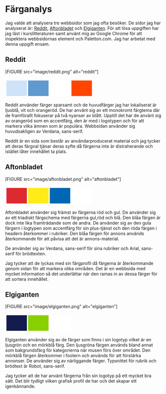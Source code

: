 Färganalys
===============================

Jag valde att analysera tre webbsidor som jag ofta besöker. De sidor jag har analyserat är: <a href="https://www.reddit.com">Reddit</a>, <a href="https://www.aftonbladet.se">Aftonbladet</a> och <a href="https://www.elgiganten.se">Elgiganten</a>. För att lösa uppgiften har jag läst i kurslitteraturen samt använt mig av Google Chrome för att inspektera webbsidornas element och Paletton.com. Jag har arbetat med denna uppgift ensam.

<h2>Reddit</h2>

[FIGURE src="image/reddit.png" alt="reddit"]

<table style="border-spacing: 4px; border-collapse: separate">
<tbody><tr>
<td style="height: 50px; width: 50px; background-color: #cee3f8">
<td style="height: 50px; width: 50px; background-color: #5f99cf">
</td><td style="height: 50px; width: 50px; background-color: white">
</td><td style="height: 50px; width: 50px; background-color: orangered">
</td></tr>
</tbody></table>

Reddit använder färger sparsamt och de huvudfärger jag har lokaliserat är ljusblå, vit och orangeröd. De har använt sig av ett monokromt färgtema där de framförallt fokuserar på två nyanser av blått. Upptill det har de använt sig av orangeröd som en accentfärg, den är med i logotypen och för att markera vilka ämnen som är populära. Webbsidan använder sig huvudsakligen av Verdana, sans-serif.

Reddit är en sida som består av användarproducerat material och jag tycker att deras färgval tjänar deras syfte då färgerna inte är distraherande och istället låter innehållet ta plats.

<h2>Aftonbladet</h2>

[FIGURE src="image/aftonbladet.png" alt="aftonbladet"]

<table style="border-spacing: 4px; border-collapse: separate">
<tbody><tr>
<td style="height: 50px; width: 50px; background-color: #dd2a30">
</td><td style="height: 50px; width: 50px; background-color: #ffeb18">
</td><td style="height: 50px; width: 50px; background-color: #0067b5">
<td style="height: 50px; width: 50px; background-color: white">
</td></tr>
</tbody></table>

Aftonbladet använder sig främst av färgerna röd och gul. De använder sig av ett triadiskt färgschema med färgerna gul,röd och blå. Den blåa färgen är dock inte lika framträdande som de andra.
De använder sig av den gula färgern i logtypen som accentfärg för sin plus-tjänst och den röda färgen i headern återkommer i rubriker. Den blåa färgen för annons används återkommande för att påvisa att det är annons-material.

De använder sig av Verdana, sans-serif för sina rubriker och Arial, sans-serif för brödtexten.

Jag tycker att de lyckas med sin färgprofil då färgerna är återkommande genom sidan för att markera olika områden. Det är en webbsida med mycket information så det underlättar när den ramas in av dessa färger för att sortera innehållet.

<h2>Elgiganten</h2>

[FIGURE src="image/elgiganten.png" alt="elgiganten"]

<table style="border-spacing: 4px; border-collapse: separate">
<tbody><tr>
<td style="height: 50px; width: 50px; background-color: #141b4d">
</td><td style="height: 50px; width: 50px; background-color: #88d000">
<td style="height: 50px; width: 50px; background-color: white">
</td></tr>
</tbody></table>

Elgiganten använder sig av de färger som finns i sin logotyp vilket är en ljusgrön och en mörkblå färg. Den ljusgröna färgen används bland annat som bakgrundsfärg för kategorierna när musen förs över området. Den mörkblå färgen återkommer i footern och används för att förstärka annonser. De använder sig av närliggande färger. Typsnittet för rubrik och brödtext är Robot, sans-serif.

Jag tycker att de har använt färgerna från sin logotyp på ett mycket bra sätt. Det blir tydligt vilken grafisk profil de har och det skapar ett igenkännande.
